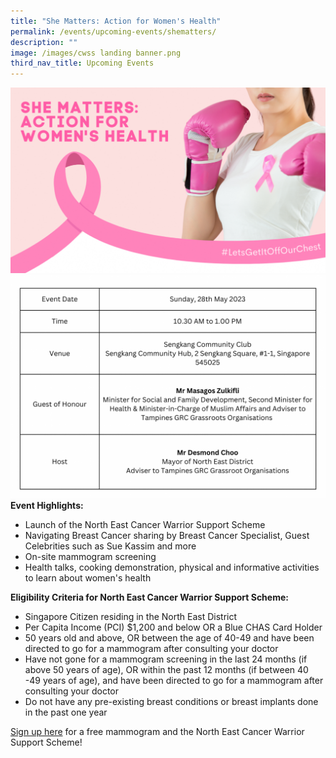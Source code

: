 ```yaml
---
title: "She Matters: Action for Women's Health"
permalink: /events/upcoming-events/shematters/
description: ""
image: /images/cwss landing banner.png
third_nav_title: Upcoming Events
---
```

![](/images/necdc_cancer%20warrior%20support%20banner%20(1).png)
![](/images/event%20name%20(3).png)
**Event Highlights:**
-	Launch of the North East Cancer Warrior Support Scheme  
-	Navigating Breast Cancer sharing by Breast Cancer Specialist, Guest Celebrities such as Sue Kassim and more  
-	On-site mammogram screening  
-	Health talks, cooking demonstration, physical and informative activities to learn about women's health

**Eligibility Criteria for North East Cancer Warrior Support Scheme:**
-	Singapore Citizen residing in the North East District
-	Per Capita Income (PCI) $1,200 and below OR a Blue CHAS Card Holder
-	50 years old and above, OR between the age of 40-49 and have been directed to go for a mammogram after consulting your doctor
-	Have not gone for a mammogram screening in the last 24 months (if above 50 years of age), OR within the past 12 months (if between 40 -49 years of age), and have been directed to go for a mammogram after consulting your doctor
-	Do not have any pre-existing breast conditions or breast implants done in the past one year


[Sign up here](https://go.gov.sg/necwss) for a free mammogram and the North East Cancer Warrior Support Scheme!
